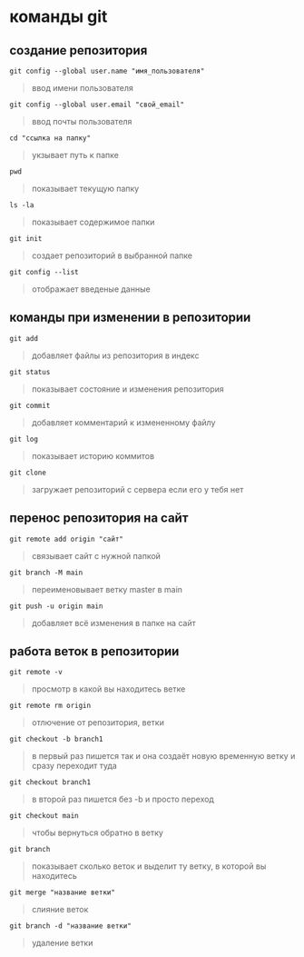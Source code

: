 # команды git 
## создание репозитория 
`git config --global user.name "имя_пользователя"`
>ввод имени пользователя 
```
git config --global user.email "свой_email"
```
>ввод почты пользователя
```
cd "ссылка на папку"
```
>укзывает путь к папке
```
pwd
```
>показывает текущую папку
```
ls -la
```
>показывает содержимое папки
```
git init
```
>создает репозиторий в выбранной папке
```
git config --list
```
>отображает введеные данные
## команды при изменении в репозитории
```
git add
```
>добавляет файлы из репозитория в индекс
```
git status
```
>показывает состояние и изменения репозитория
```
git commit
```
>добавляет комментарий к измененному файлу
```
git log
```
>показывает историю коммитов
```
git clone
```
>загружает репозиторий с сервера если его у тебя нет
## перенос репозитория на сайт
```
git remote add origin "сайт"
```
>связывает сайт с нужной папкой
```
git branch -M main
```
>переименовывает ветку master в main
```
git push -u origin main
```
>добавляет всё изменения в папке на сайт
## работа веток в репозитории
```
git remote -v
```
>просмотр в какой вы находитесь ветке 
```
git remote rm origin
```
>отлючение от репозитория, ветки
```
git checkout -b branch1
```
>в первый раз пишется так и она создаёт новую временную ветку и сразу переходит туда
```
git checkout branch1
```
>в второй раз пишется без -b и просто переход 
```
git checkout main
```
>чтобы вернуться обратно в ветку
```
git branch
```
>показывает сколько веток и выделит ту ветку, в которой вы находитесь
```
git merge "название ветки"
```
>слияние веток
```
git branch -d "название ветки"
```
>удаление ветки
